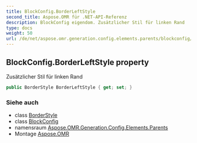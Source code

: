 ```yaml
---
title: BlockConfig.BorderLeftStyle
second_title: Aspose.OMR für .NET-API-Referenz
description: BlockConfig eigendom. Zusätzlicher Stil für linken Rand
type: docs
weight: 50
url: /de/net/aspose.omr.generation.config.elements.parents/blockconfig/borderleftstyle/
---
```

## BlockConfig.BorderLeftStyle property

Zusätzlicher Stil für linken Rand

```csharp
public BorderStyle BorderLeftStyle { get; set; }
```

### Siehe auch

* class [BorderStyle](../../../aspose.omr.generation.config/borderstyle/)
* class [BlockConfig](../)
* namensraum [Aspose.OMR.Generation.Config.Elements.Parents](../../blockconfig/)
* Montage [Aspose.OMR](../../../)


